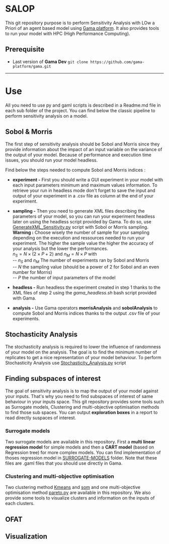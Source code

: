 # SALOP
This git repository purpose is to perform Sensitivity Analysis with LOw a Priori of an agent based model using [Gama platform](gama-platform.org/). It also provides tools to run your model with HPC (High Performance Computing).  

## Prerequisite
- Last version of **Gama Dev**
`git clone https://github.com/gama-platform/gama.git`

***
# Use
All you need to use py and gaml scripts is described in a Readme.md file in each sub folder of the project. You can find below the classic pipeline to perform sensitivity analysis on a model.

## Sobol & Morris
The first step of sensitivity analysis should be Sobol and Morris since they provide information about the impact of an input variable on the variance of the output of your model. Because of performance and execution time issues, you should run your model headless.  

Find below the steps needed to compute Sobol and Morris indices :

- **experiment -** First you should write a GUI experiment in your model with each input parameters minimum and maximum values information. To retrieve your run in headless mode don't forget to save the input and output of your experiment in a .csv file as column at the end of your experiment.
- **sampling -** Then you need to generate XML files describing the parameters of your model, so you can run your experiment headless later on using the headless script provided by Gama. To do so, use [GenerateXML_Sensitivity.py](HPC/GenerateXML_Sensitivity.py) script with Sobol or Morris sampling.  
**Warning :** Choose wisely the number of sample for your sampling depending on the execution and ressources needed to run your experiment. The higher the sample value the higher the accuracy of your analysis but the lower the performances.  
$n_S = N \times (2 \times P + 2)$ and $n_M = N \times P$ with  
  -- $n_S$ and $n_M$ The number of experiments ran by Sobol and Morris  
  -- $N$ the sampling value (should be a power of 2 for Sobol and an even number for Morris)  
  -- $P$ the number of input parameters of the model  

- **headless -** Run headless the experiment created in step 1 thanks to the XML files of step 2 using the _gama_headless.sh_ bash script provided with Gama.
- **analysis -** Use Gama operators **morrisAnalysis** and **sobolAnalysis** to compute Sobol and Morris indices thanks to the output .csv file of your experiments.

## Stochasticity Analysis
The stochasticity analysis is required to lower the influence of randomness of your model on the analysis. The goal is to find the minimum number of replicates to get a nice representation of your model behaviour. To perform Stochasticity Analysis use [Stochasticity_Analysis.py](PRE-PROCESSING/Stochasticity_Analysis.py) script

## Finding subspaces of interest
The goal of sensitivity analysis is to map the output of your model against your inputs. That's why you need to find subspaces of interest of same behaviour in your inputs space. This git repository provides some tools such as Surrogate models, Clustering and multi-objective optimisation methods to find those sub spaces. You can output **exploration boxes** in a report to read directly suspaces of interest.

### Surrogate models
Two surrogate models are available in this repository. First a **multi linear regression model** for simple models and then a **CART model** (based on Regression tree) for more complex models. You can find implementation of thoses regression model in [SURROGATE-MODELS](SURROGATE-MODELS) folder. Note that these files are .gaml files that you should use directly in Gama.

### Clustering and multi-objective optimisation
Two clustering method [Kmeans](CLUSTERING/kmeans.py) and [som](CLUSTERING/som.py) and one multi-objective optimisation method [pareto.py](CLUSTERING/pareto.py) are available in this repository. We also provide some tools to visualize clusters and information on the inputs of each clusters. 

## OFAT
## Visualization
